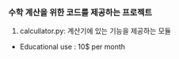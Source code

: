### 수학 계산을 위한 코드를 제공하는 프로젝트
1. calcullator.py: 계산기에 있는 기능을 제공하는 모듈

- Educational use : 10$ per month
